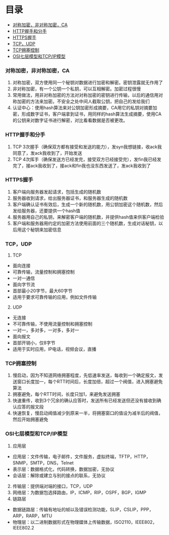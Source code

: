 # 目录
* [对称加密，非对称加密，CA](#对称加密，非对称加密，CA)
* [HTTP握手和分手](#HTTP握手和分手)
* [HTTPS握手](#HTTPS握手)
* [TCP，UDP](#TCP，UDP)
* [TCP拥塞控制](#TCP拥塞控制)
* [OSI七层模型和TCP/IP模型](#OSI七层模型和TCP/IP模型)


### 对称加密，非对称加密，CA
1. 对称加密，双方使用同一个秘钥对数据进行加密和解密。密钥泄露就无作用了
2. 非对称加密，有一个公钥一个私钥，可以互相解密。加密过程很慢
3. 常用做法，用非对称加密的方法对对称加密的密钥进行传输，以后的通信用对称加密的方法来加密。不安全之处中间人截取公钥，把自己的发给我们
4. 认证中心：使用hash算法来对公钥加密形成摘要，CA用它的私钥对摘要加密，形成数字证书，客户端拿到证书，用同样的hash算法生成摘要，使用CA的公钥来对数字证书进行解密，对比看看数据是否被更改。

### HTTP握手和分手
1. TCP 3次握手（确保双方都有接受和发送的能力），发syn我想链接，收ack我同意了，发ack我收到了，开始发送
2. TCP 4次挥手（确保发送方已经发完，接受双方已经接受完），发fin我已经发完了，接ack我收到了，接ack和fin我也没东西发送了，发ack我收到了

### HTTPS握手
1. 客户端向服务器发起请求，包括生成的随机数
2. 服务器收到请求，给出服务器证书，和服务器生成的随机数
3. 客户端确认证书有效后，生成一个新的随机数，用公钥加密这个随机数，然后发给服务器，还要提供一个hash值
4. 服务器用自己的私钥，来解密客户端的随机数，并提供hash值来供客户端检验
5. 客户端和服务器用约定的加密方法使用前面的三个随机数，生成对话秘钥，以后用这个秘钥来加密信息

### TCP，UDP
1. TCP
* 面向连接
* 可靠传输，流量控制和拥塞控制
* 一对一通信
* 面向字节流
* 首部最小20字节，最大60字节
* 适用于要求可靠传输的应用，例如文件传输
2. UDP
* 无连接
* 不可靠传输，不使用流量控制和拥塞控制
* 一对一，多对多，一对多，多对一
* 面向报文
* 首部开销小，仅8字节
* 适用于实时应用，IP电话，视频会议，直播

### TCP拥塞控制
1. 慢启动，因为不知道网络拥塞程度，先低速率发送，每收到一个确定报文，发送窗口长度加一，每个RTT时间后，长度加倍，超过一个阀值，进入拥塞避免算法
2. 拥塞避免，每个RTT时间，长度只加1，来避免发送拥塞
3. 快速重传，收到3个冗余的确认应答时，发送所有已经发送但还没有接收到确认应答的报文段
4. 快速恢复，慢启动阀值减少到原来一半，将拥塞窗口的值设为减半后的阀值，然后开始拥塞避免


### OSI七层模型和TCP/IP模型
1. 应用层
* 应用层：文件传输，电子邮件，文件服务，虚拟终端，TFTP，HTTP，SNMP，SMTP，DNS，Telnet
* 表示层：数据格式化，代码转换，数据加密，无协议
* 会话层：解除或建立与别的接点的联系，无协议
2. 传输层：提供端对端的接口，TCP，UDP
3. 网络层：为数据包选择路由，IP，ICMP，RIP，OSPF，BGP，IGMP
4. 链路层
* 数据链路层：传输有地址的帧以及错误检测功能，SLIP，CSLIP，PPP，ARP，RARP，MTU
* 物理层：以二进制数据形式在物理媒体上传输数据，ISO2110，IEEE802，IEEE802.2